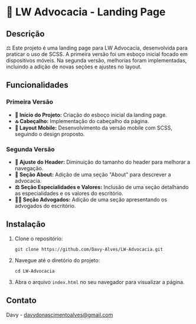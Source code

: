<h1>📜 LW Advocacia - Landing Page</h1>

<h2>Descrição</h2>
<p>⚖️ Este projeto é uma landing page para LW Advocacia, desenvolvida para praticar o uso de SCSS. A primeira versão foi um esboço inicial focado em dispositivos móveis. Na segunda versão, melhorias foram implementadas, incluindo a adição de novas seções e ajustes no layout.</p>

<h2>Funcionalidades</h2>

<h3>Primeira Versão</h3>
<ul>
    <li><strong>🚀 Início do Projeto:</strong> Criação do esboço inicial da landing page.</li>
    <li><strong>🔝 Cabeçalho:</strong> Implementação do cabeçalho da página.</li>
    <li><strong>📱 Layout Mobile:</strong> Desenvolvimento da versão mobile com SCSS, seguindo o design proposto.</li>
</ul>

<h3>Segunda Versão</h3>
<ul>
    <li><strong>🔧 Ajuste do Header:</strong> Diminuição do tamanho do header para melhorar a navegação.</li>
    <li><strong>📄 Seção About:</strong> Adição de uma seção "About" para descrever a advocacia.</li>
    <li><strong>⚖️ Seção Especialidades e Valores:</strong> Inclusão de uma seção detalhando as especialidades e os valores do escritório.</li>
    <li><strong>👨‍⚖️ Seção Advogados:</strong> Adição de uma seção apresentando os advogados do escritório.</li>
</ul>

<h2>Instalação</h2>
<ol>
    <li>Clone o repositório:
        <pre><code>git clone https://github.com/Davy-Alves/LW-Advocacia.git</code></pre>
    </li>
    <li>Navegue até o diretório do projeto:
        <pre><code>cd LW-Advocacia</code></pre>
    </li>
    <li>Abra o arquivo <code>index.html</code> no seu navegador para visualizar a página.</li>
</ol>

<h2>Contato</h2>
<p>Davy - <a href="mailto:davydonascimentoalves@gmail.com">davydonascimentoalves@gmail.com</a></p>

